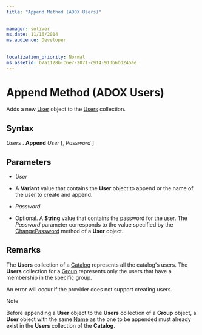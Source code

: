 ```yaml
---
title: "Append Method (ADOX Users)"
  
  
manager: soliver
ms.date: 11/16/2014
ms.audience: Developer
 
  
localization_priority: Normal
ms.assetid: b7a1128b-c6e7-2071-c914-913b6bd245ae
---
```


# Append Method (ADOX Users)

Adds a new [User](user-object-adox.md) object to the [Users](users-collection-adox.md) collection. 
  
## Syntax

 *Users*  . **Append** *User*  [,  *Password*  ] 
  
## Parameters

-  *User* 
    
- A **Variant** value that contains the **User** object to append or the name of the user to create and append. 
    
-  *Password* 
    
- Optional. A **String** value that contains the password for the user. The  *Password*  parameter corresponds to the value specified by the [ChangePassword](changepassword-method-adox.md) method of a **User** object. 
    
## Remarks

The **Users** collection of a [Catalog](catalog-object-adox.md) represents all the catalog's users. The **Users** collection for a [Group](group-object-adox.md) represents only the users that have a membership in the specific group. 
  
An error will occur if the provider does not support creating users.
  
> [!NOTE]
> Before appending a **User** object to the **Users** collection of a **Group** object, a **User** object with the same [Name](name-property-adox.md) as the one to be appended must already exist in the **Users** collection of the **Catalog**. 
  

